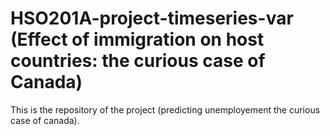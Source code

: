 # HSO201A-project-timeseries-var (Effect of immigration on host countries: the curious case of Canada)
This is the repository of the project (predicting unemployement the curious case of canada).
